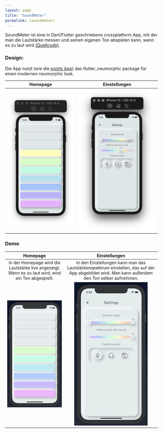 ```yaml
---
layout: page
title: "SoundMeter"
permalink: /soundmeter/
---
```


SoundMeter ist eine in Dart/Flutter geschriebene crossplatform App, mit der man die Lautstärke messen und seinen eigenen Ton abspielen kann, wenn es zu laut wird [(Quellcode)](https://github.com/bit-burger/soundmeter/). 

### Design:

Die App nutzt (wie die [points App](https://tonyborchert.xyz/points/)) das flutter_neumorphic package für einen modernen neumorphic look.

| Homepage | Einstellungen |
| :---: | :---: |
| <img width="302" alt="sound" src="/assets/soundmeter/png/sound.png"> | <img width="346" alt="einstellungen" src="/assets/soundmeter/png/einstellungen.png"> | 


### Demo 

| Homepage | Einstellungen |
| :---: | :---: |
| In der Homepage wird die Lautstärke live angezeigt. Wenn es zu laut wird, wird ein Ton abgespielt. | In den Einstellungen kann man das Lautstärkenspektrum einstellen, das auf der App abgebildet wird. Man kann außerdem den Ton selber aufnehmen. |
| ![](/assets/soundmeter/gif/sound.gif) | ![](/assets/soundmeter/gif/einstellungen.gif) | 
